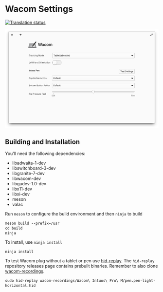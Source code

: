 # Wacom Settings
[![Translation status](https://l10n.elementary.io/widgets/switchboard/-/plug-wacom/svg-badge.svg)](https://l10n.elementary.io/engage/switchboard/?utm_source=widget)

![screenshot](data/screenshot.png?raw=true)

## Building and Installation

You'll need the following dependencies:

* libadwaita-1-dev
* libswitchboard-3-dev
* libgranite-7-dev
* libwacom-dev
* libgudev-1.0-dev
* libx11-dev
* libxi-dev
* meson
* valac

Run `meson` to configure the build environment and then `ninja` to build

    meson build --prefix=/usr
    cd build
    ninja

To install, use `ninja install`

    ninja install

To test Wacom plug without a tablet or pen use [hid-replay](https://github.com/hidutils/hid-replay/). The `hid-replay` repository releases page contains prebuilt binaries.
Remember to also clone [wacom-recordings](https://github.com/whot/wacom-recordings).
```
sudo hid-replay wacom-recordings/Wacom\ Intuos\ Pro\ M/pen.pen-light-horizontal.hid
```
